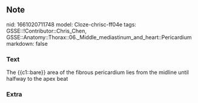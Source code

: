 ## Note
nid: 1661020711748
model: Cloze-chrisc-ff04e
tags: GSSE::!Contributor::Chris_Chen, GSSE::Anatomy::Thorax::06._Middle_mediastinum_and_heart::Pericardium
markdown: false

### Text
<div class='toggle'>
  The {{c1::bare}} area of the fibrous pericardium lies from the
  midline until halfway to the apex beat
</div>

### Extra

